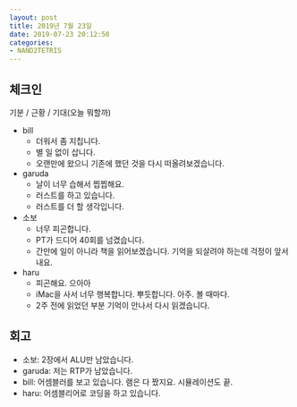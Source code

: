 ```yaml
---
layout: post
title: 2019년 7월 23일
date: 2019-07-23 20:12:50
categories:
- NAND2TETRIS
---
```


## 체크인

기분 / 근황 / 기대(오늘 뭐할까)

* bill
  * 더워서 좀 지칩니다.
  * 별 일 없이 삽니다.
  * 오랜만에 왔으니 기존에 했던 것을 다시 떠올려보겠습니다.
* garuda
  * 날이 너무 습해서 찝찝해요.
  * 러스트를 하고 있습니다.
  * 러스트를 더 할 생각입니다.
* 소보
  * 너무 피곤합니다.
  * PT가 드디어 40회를 넘겼습니다.
  * 간만에 일이 아니라 책을 읽어보겠습니다. 기억을 되살려야 하는데 걱정이 앞서내요.
* haru
  * 피곤해요. 으아아
  * iMac을 사서 너무 행복합니다. 뿌듯합니다. 아주. 볼 때마다.
  * 2주 전에 읽었던 부분 기억이 안나서 다시 읽겠습니다.

## 회고

* 소보: 2장에서 ALU만 남았습니다.
* garuda: 저는 RTP가 남았습니다.
* bill: 어셈블러를 보고 있습니다. 램은 다 짰지요. 시뮬레이션도 끝.
* haru: 어셈블리어로 코딩을 하고 있습니다.
